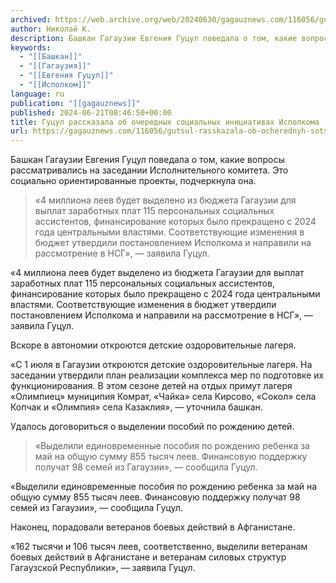 ```yaml
---
archived: https://web.archive.org/web/20240630/gagauznews.com/116056/gutsul-rasskazala-ob-ocherednyh-sotsialnyh-initsiativah-ispolkoma.html
author: Николай К.
description: Башкан Гагаузии Евгения Гуцул поведала о том, какие вопросы рассматривались на заседании Исполнительного комитета. Это социально ориентированные проекты, подчеркнула она. «4 миллиона леев будет выделено из бюджета Гагаузии для выплат заработных плат 115 персональных социальных ассистентов, финансирование которых было прекращено с 2024 года центральными властями. Соответствующие изменения в бюджет утвердили постановлением Исполкома и направили на рассмотрение в НСГ», — заявила Гуцул. Вскоре в автономии откроются детские оздоровительные лагеря. «С 1 июля в Гагаузии откроются детские оздоровительные лагеря. На заседании утвердили план реализации комплекса мер по подготовке их функционирования. В этом сезоне детей на отдых примут лагеря «Олимпиец» муниципия Комрат, «Чайка» […]
keywords:
  - "[[Башкан]]"
  - "[[Гагаузия]]"
  - "[[Евгения Гуцул]]"
  - "[[Исполком]]"
language: ru
publication: "[[gagauznews]]"
published: 2024-06-21T08:46:50+00:00
title: Гуцул рассказала об очередных социальных инициативах Исполкома
url: https://gagauznews.com/116056/gutsul-rasskazala-ob-ocherednyh-sotsialnyh-initsiativah-ispolkoma.html
---
```


Башкан Гагаузии Евгения Гуцул поведала о том, какие вопросы рассматривались на заседании Исполнительного комитета. Это социально ориентированные проекты, подчеркнула она.

> «4 миллиона леев будет выделено из бюджета Гагаузии для выплат заработных плат 115 персональных социальных ассистентов, финансирование которых было прекращено с 2024 года центральными властями. Соответствующие изменения в бюджет утвердили постановлением Исполкома и направили на рассмотрение в НСГ», — заявила Гуцул.

«4 миллиона леев будет выделено из бюджета Гагаузии для выплат заработных плат 115 персональных социальных ассистентов, финансирование которых было прекращено с 2024 года центральными властями. Соответствующие изменения в бюджет утвердили постановлением Исполкома и направили на рассмотрение в НСГ», — заявила Гуцул.

Вскоре в автономии откроются детские оздоровительные лагеря.

«С 1 июля в Гагаузии откроются детские оздоровительные лагеря. На заседании утвердили план реализации комплекса мер по подготовке их функционирования. В этом сезоне детей на отдых примут лагеря «Олимпиец» муниципия Комрат, «Чайка» села Кирсово, «Сокол» села Копчак и «Олимпия» села Казаклия», — уточнила башкан.

Удалось договориться о выделении пособий по рождению детей.

> «Выделили единовременные пособия по рождению ребенка за май на общую сумму 855 тысяч леев. Финансовую поддержку получат 98 семей из Гагаузии», — сообщила Гуцул.

«Выделили единовременные пособия по рождению ребенка за май на общую сумму 855 тысяч леев. Финансовую поддержку получат 98 семей из Гагаузии», — сообщила Гуцул.

Наконец, порадовали ветеранов боевых действий в Афганистане.

«162 тысячи и 106 тысяч леев, соответственно, выделили ветеранам боевых действий в Афганистане и ветеранам силовых структур Гагаузской Республики», — заявила Гуцул.